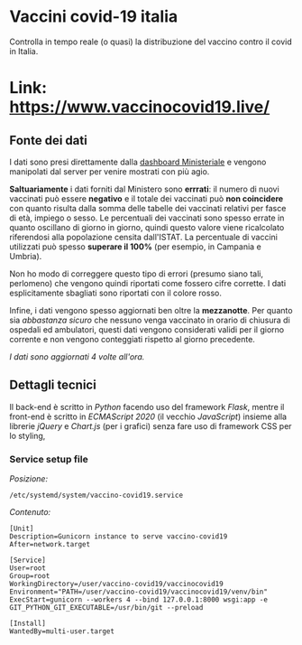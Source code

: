# Vaccini covid-19 italia
Controlla in tempo reale (o quasi) la distribuzione del vaccino contro il covid in Italia.

# Link: https://www.vaccinocovid19.live/

## Fonte dei dati
I dati sono presi direttamente dalla [dashboard Ministeriale](https://app.powerbi.com/view?r=eyJrIjoiMzg4YmI5NDQtZDM5ZC00ZTIyLTgxN2MtOTBkMWM4MTUyYTg0IiwidCI6ImFmZDBhNzVjLTg2NzEtNGNjZS05MDYxLTJjYTBkOTJlNDIyZiIsImMiOjh9) e vengono manipolati dal server per venire mostrati con più agio.

**Saltuariamente** i dati forniti dal Ministero sono **errrati**: il numero di nuovi vaccinati può essere **negativo** e il totale dei vaccinati può **non coincidere** con quanto risulta dalla somma delle tabelle dei vaccinati relativi per fasce di età, impiego o sesso. Le percentuali dei vaccinati sono spesso errate in quanto oscillano di giorno in giorno, quindi questo valore viene ricalcolato riferendosi alla popolazione censita dall'ISTAT. La percentuale di vaccini utilizzati può spesso **superare il 100%** (per esempio, in Campania e Umbria).

Non ho modo di correggere questo tipo di errori (presumo siano tali, perlomeno) che vengono quindi riportati come fossero cifre corrette. I dati esplicitamente sbagliati sono riportati con il colore rosso.

Infine, i dati vengono spesso aggiornati ben oltre la **mezzanotte**. Per quanto sia *abbastanza sicuro* che nessuno venga vaccinato in orario di chiusura di ospedali ed ambulatori, questi dati vengono considerati validi per il giorno corrente e non vengono conteggiati rispetto al giorno precedente.

*I dati sono aggiornati 4 volte all'ora.*

## Dettagli tecnici
Il back-end è scritto in *Python* facendo uso del framework *Flask*, mentre il front-end è scritto in *ECMAScript 2020* (il vecchio *JavaScript*) insieme alla librerie *jQuery* e *Chart.js* (per i grafici) senza fare uso di framework CSS per lo styling,

### Service setup file
*Posizione:*

`/etc/systemd/system/vaccino-covid19.service`

*Contenuto:*

```
[Unit]
Description=Gunicorn instance to serve vaccino-covid19
After=network.target

[Service]
User=root
Group=root
WorkingDirectory=/user/vaccino-covid19/vaccinocovid19
Environment="PATH=/user/vaccino-covid19/vaccinocovid19/venv/bin"
ExecStart=gunicorn --workers 4 --bind 127.0.0.1:8000 wsgi:app -e GIT_PYTHON_GIT_EXECUTABLE=/usr/bin/git --preload

[Install]
WantedBy=multi-user.target
```
